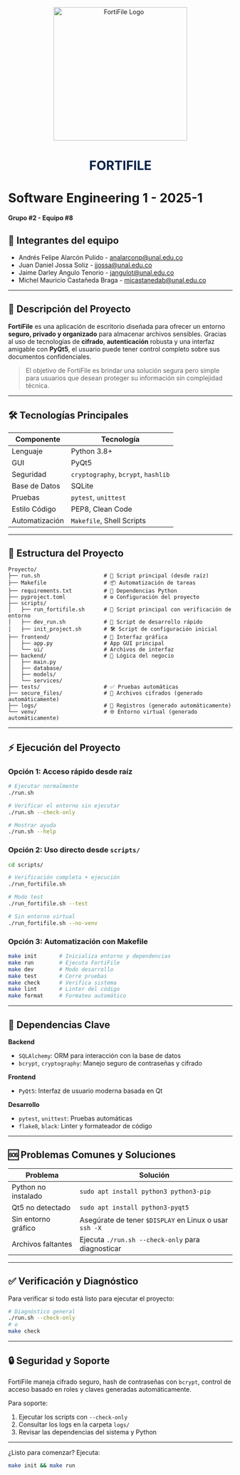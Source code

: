 
<p align="center">
  <img src="https://github.com/user-attachments/assets/df009338-ea3e-4e99-bbd7-bb4e2b44d965" width="300" alt="FortiFile Logo"><br>
</p>

<h1 align="center">
  <strong><span style="color:#002147">FORTIFILE</span></strong>
</h1>

# Software Engineering 1 - 2025-1

**Grupo #2 - Equipo #8**

## 👥 Integrantes del equipo

* Andrés Felipe Alarcón Pulido - [analarconp@unal.edu.co](mailto:analarconp@unal.edu.co)
* Juan Daniel Jossa Soliz - [jjossa@unal.edu.co](mailto:jjossa@unal.edu.co)
* Jaime Darley Angulo Tenorio - [jangulot@unal.edu.co](mailto:jangulot@unal.edu.co)
* Michel Mauricio Castañeda Braga - [micastanedab@unal.edu.co](mailto:micastanedab@unal.edu.co)

---

## 🧠 Descripción del Proyecto

**FortiFile** es una aplicación de escritorio diseñada para ofrecer un entorno **seguro, privado y organizado** para almacenar archivos sensibles. Gracias al uso de tecnologías de **cifrado**, **autenticación** robusta y una interfaz amigable con **PyQt5**, el usuario puede tener control completo sobre sus documentos confidenciales.

> El objetivo de FortiFile es brindar una solución segura pero simple para usuarios que desean proteger su información sin complejidad técnica.

---

## 🛠️ Tecnologías Principales

| Componente     | Tecnología                          |
| -------------- | ----------------------------------- |
| Lenguaje       | Python 3.8+                         |
| GUI            | PyQt5                               |
| Seguridad      | `cryptography`, `bcrypt`, `hashlib` |
| Base de Datos  | SQLite                              |
| Pruebas        | `pytest`, `unittest`                |
| Estilo Código  | PEP8, Clean Code                    |
| Automatización | `Makefile`, Shell Scripts           |

---

## 📁 Estructura del Proyecto

```
Proyecto/
├── run.sh                    # 🚀 Script principal (desde raíz)
├── Makefile                  # 📦 Automatización de tareas
├── requirements.txt          # 📜 Dependencias Python
├── pyproject.toml            # ⚙️ Configuración del proyecto
├── scripts/
│   ├── run_fortifile.sh      # 🧠 Script principal con verificación de entorno
│   ├── dev_run.sh            # 🧪 Script de desarrollo rápido
│   ├── init_project.sh       # 🛠️ Script de configuración inicial
├── frontend/                 # 🎨 Interfaz gráfica
│   ├── app.py                # App GUI principal
│   └── ui/                   # Archivos de interfaz
├── backend/                  # 🧠 Lógica del negocio
│   ├── main.py
│   ├── database/
│   ├── models/
│   └── services/
├── tests/                    # ✅ Pruebas automáticas
├── secure_files/             # 🔐 Archivos cifrados (generado automáticamente)
├── logs/                     # 📄 Registros (generado automáticamente)
└── venv/                     # 🌐 Entorno virtual (generado automáticamente)
```

---

## ⚡ Ejecución del Proyecto

### Opción 1: Acceso rápido desde raíz

```bash
# Ejecutar normalmente
./run.sh

# Verificar el entorno sin ejecutar
./run.sh --check-only

# Mostrar ayuda
./run.sh --help
```

### Opción 2: Uso directo desde `scripts/`

```bash
cd scripts/

# Verificación completa + ejecución
./run_fortifile.sh

# Modo test
./run_fortifile.sh --test

# Sin entorno virtual
./run_fortifile.sh --no-venv
```

### Opción 3: Automatización con Makefile

```bash
make init       # Inicializa entorno y dependencias
make run        # Ejecuta FortiFile
make dev        # Modo desarrollo
make test       # Corre pruebas
make check      # Verifica sistema
make lint       # Linter del código
make format     # Formateo automático
```

---

## 🧩 Dependencias Clave

**Backend**

* `SQLAlchemy`: ORM para interacción con la base de datos
* `bcrypt`, `cryptography`: Manejo seguro de contraseñas y cifrado

**Frontend**

* `PyQt5`: Interfaz de usuario moderna basada en Qt

**Desarrollo**

* `pytest`, `unittest`: Pruebas automáticas
* `flake8`, `black`: Linter y formateador de código

---

## 🆘 Problemas Comunes y Soluciones

| Problema            | Solución                                               |
| ------------------- | ------------------------------------------------------ |
| Python no instalado | `sudo apt install python3 python3-pip`                 |
| Qt5 no detectado    | `sudo apt install python3-pyqt5`                       |
| Sin entorno gráfico | Asegúrate de tener `$DISPLAY` en Linux o usar `ssh -X` |
| Archivos faltantes  | Ejecuta `./run.sh --check-only` para diagnosticar      |

---

## ✅ Verificación y Diagnóstico

Para verificar si todo está listo para ejecutar el proyecto:

```bash
# Diagnóstico general
./run.sh --check-only
# o
make check
```

---

## 🔒 Seguridad y Soporte

FortiFile maneja cifrado seguro, hash de contraseñas con `bcrypt`, control de acceso basado en roles y claves generadas automáticamente.

Para soporte:

1. Ejecutar los scripts con `--check-only`
2. Consultar los logs en la carpeta `logs/`
3. Revisar las dependencias del sistema y Python

---

¿Listo para comenzar? Ejecuta:

```bash
make init && make run
```

